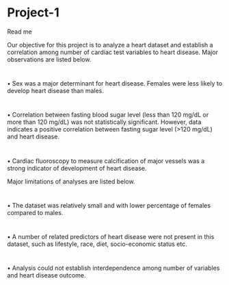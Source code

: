# Project-1
Read me

Our objective for this project is to analyze a heart dataset and establish a correlation among number of cardiac test variables to heart disease.
Major observations are listed below.
#
•	Sex was a major determinant for heart disease. Females were less likely to develop heart disease than males.
#
•	Correlation between fasting blood sugar level (less than 120 mg/dL or more than 120 mg/dL) was not statistically significant. However, data indicates a positive correlation between fasting sugar level (>120 mg/dL) and heart disease. 
#
•	Cardiac fluoroscopy to measure calcification of major vessels was a strong indicator of development of heart disease.

Major limitations of analyses are listed below.
#
•	The dataset was relatively small and with lower percentage of females compared to males.
#
•	A number of related predictors of heart disease were not present in this dataset, such as lifestyle, race, diet, socio-economic status etc.
#
•	Analysis could not establish interdependence among number of variables and heart disease outcome.

